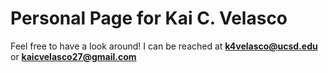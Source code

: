 # Personal Page for Kai C. Velasco
Feel free to have a look around! I can be reached at **k4velasco@ucsd.edu** or **kaicvelasco27@gmail.com**
